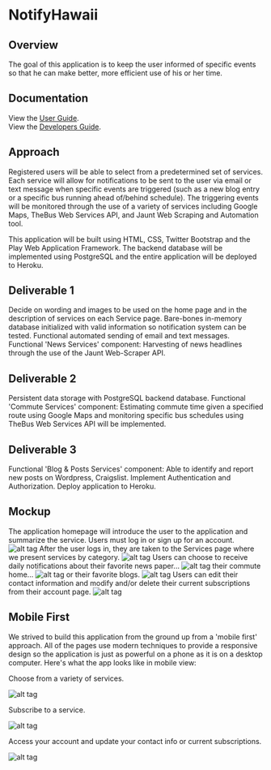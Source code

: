 # NotifyHawaii

Overview
--------
The goal of this application is to keep the user informed of specific events so that he can make better, more efficient use of his or her time.

Documentation
-------------
View the [User Guide](https://github.com/RobNamahoe/NotifyHawaii/wiki/User-Guide).<br>
View the [Developers Guide](https://github.com/RobNamahoe/NotifyHawaii/wiki/Developer-Guide).

Approach
--------
Registered users will be able to select from a predetermined set of services. Each service will allow for notifications to be sent to the user via email or text message when specific events are triggered (such as a new blog entry or a specific bus running ahead of/behind schedule). The triggering events will be monitored through the use of a variety of services including Google Maps, TheBus Web Services API, and Jaunt Web Scraping and Automation tool.

This application will be built using HTML, CSS, Twitter Bootstrap and the Play Web Application Framework. The backend database will be implemented using PostgreSQL and the entire application will be deployed to Heroku. 

Deliverable 1
-------------
Decide on wording and images to be used on the home page and in the description of services on each Service page.
Bare-bones in-memory database initialized with valid information so notification system can be tested.
Functional automated sending of email and text messages.
Functional 'News Services' component: Harvesting of news headlines through the use of the Jaunt Web-Scraper API.

Deliverable 2
-------------
Persistent data storage with PostgreSQL backend database.
Functional 'Commute Services' component: Estimating commute time given a specified route using Google Maps and monitoring specific bus schedules using TheBus Web Services API will be implemented.

Deliverable 3
-------------
Functional 'Blog & Posts Services' component: Able to identify and report new posts on Wordpress, Craigslist.
Implement Authentication and Authorization.
Deploy application to Heroku.

Mockup
------
The application homepage will introduce the user to the application and summarize the service. Users must log in or sign up for an account.
![alt tag](https://raw.githubusercontent.com/RobNamahoe/NotifyHawaii/master/mockup/readme/home.png)
After the user logs in, they are taken to the Services page where we present services by category.
![alt tag](https://raw.githubusercontent.com/RobNamahoe/NotifyHawaii/master/mockup/readme/Services.png)
Users can choose to receive daily notifications about their favorite news paper...
![alt tag](https://raw.githubusercontent.com/RobNamahoe/NotifyHawaii/master/mockup/readme/news.png)
their commute home...
![alt tag](https://raw.githubusercontent.com/RobNamahoe/NotifyHawaii/master/mockup/readme/maps.png)
or their favorite blogs.
![alt tag](https://raw.githubusercontent.com/RobNamahoe/NotifyHawaii/master/mockup/readme/blogs.png)
Users can edit their contact information and modify and/or delete their current subscriptions from their account page.
![alt tag](https://raw.githubusercontent.com/RobNamahoe/NotifyHawaii/master/mockup/readme/account.png)

Mobile First
------------
We strived to build this application from the ground up from a 'mobile first' approach. All of the pages use modern techniques to provide a responsive design so the application is just as powerful on a phone as it is on a desktop computer. Here's what the app looks like in mobile view:

Choose from a variety of services.

![alt tag](https://raw.githubusercontent.com/RobNamahoe/NotifyHawaii/master/doc/images/services-mobile.png)

Subscribe to a service.

![alt tag](https://github.com/RobNamahoe/NotifyHawaii/blob/master/doc/images/news-mobile.png)

Access your account and update your contact info or current subscriptions.

![alt tag](https://github.com/RobNamahoe/NotifyHawaii/blob/master/doc/images/account-mobile.png)

